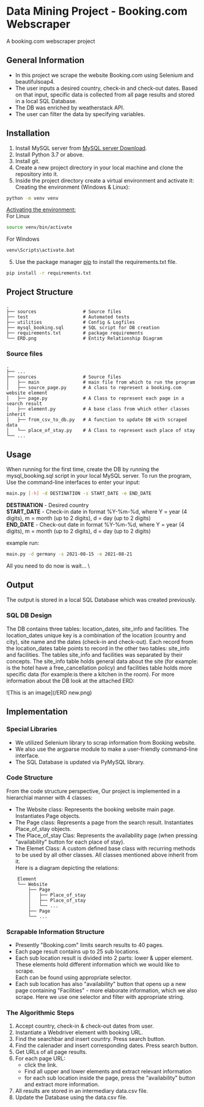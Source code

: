 Data Mining Project - Booking.com Webscraper
============================  
A booking.com webscraper project 
## General Information
- In this project we scrape the website Booking.com using Selenium and beautifulsoap4.
- The user inputs a desired country, check-in and check-out dates. Based on that input, specific data is collected from all page results and stored in a local SQL Database.
- The DB was enriched by weatherstack API.
- The user can filter the data by specifying variables.

## Installation
1. Install MySQL server from [MySQL server Download](https://dev.mysql.com/downloads/mysql/).
2. Install Python 3.7 or above.
3. Install git.
4. Create a new project directory in your local machine and clone the repository into it.
5. Inside the project directory create a virtual environment and activate it:    
  Creating the environment (Windows & Linux):
  ```bash
  python -m venv venv
  ```
  <ins> Activating the environment: </ins>  
  For Linux  
  ```bash
  source venv/bin/activate
  ```
  For Windows   
  ```bash
  venv\Scripts\activate.bat
  ```
5. Use the package manager [pip](https://pip.pypa.io/en/stable/) to install the requirements.txt file. 
```bash
pip install -r requirements.txt
```

## Project Structure
    .
    ├── sources                 # Source files
    ├── test                    # Automated tests 
    ├── utilities               # Config & Logfiles
    ├── mysql_booking.sql       # SQL script for DB creation
    ├── requirements.txt        # package requirements 
    └── ERD.png                 # Entity Relationship Diagram 
### Source files
    .
    ├── ...
    ├── sources                 # Source files
    │   ├── main                # main file from which to run the program 
    │   ├── source_page.py      # A class to represent a booking.com website element
    │   ├── page.py             # A Class to represent each page in a search result
    │   ├── element.py          # A base class from which other classes inherit
    │   ├── from_csv_to_db.py   # A function to update DB with scraped data
    │   └── place_of_stay.py    # A Class to represent each place of stay
    └── ...
## Usage
When running for the first time, create the DB by running the  mysql_booking.sql script in your local MySQL server.
To run the program, Use the command-line interfaces to enter your input:
```bash
main.py [-h] -d DESTINATION -s START_DATE -e END_DATE
```
**DESTINATION** - Desired country   
**START_DATE**  - Check-in date in format %Y-%m-%d, where Y = year (4 digits), m = month (up to 2 digits), d = day (up to 2 digits)  
**END_DATE**    - Check-out date in format %Y-%m-%d, where Y = year (4 digits), m = month (up to 2 digits), d = day (up to 2 digits)

example run:
```bash
main.py -d germany -s 2021-08-15 -e 2021-08-21
```
All you need to do now is wait... \

## Output
The output is stored in a local SQL Database which was created previously.

### SQL DB Design 
The DB contains three tables: location_dates, site_info and facilities. The location_dates unique key is a combination of the location (country and city), site name and the dates (check-in and check-out). Each record from the location_dates table points to record in the other two tables: site_info and facilities. The tables site_info and facilities was separated by their concepts. The site_info table holds general data about the site (for example: is the hotel have a free_cancellation policy) and facilities table holds more specific data (for example:is there a kitchen in the room). For more information about the DB look at the attached ERD:

![This is an image](/ERD new.png)
 

## Implementation
### Special Libraries
- We utilized Selenium library to scrap information from Booking website.
- We also use the argparse module to make a user-friendly command-line interface.
- The SQL Database is updated via PyMySQL library.

### Code Structure
From the code structure perspective, Our project is implemented in a hierarchial manner with 4 classes:
- The Website class: Represents the booking website main page. Instantiates Page objects.  
- The Page class: Represents a page from the search result.  Instantiates Place_of_stay objects.  
- The Place_of_stay Clas: Represents the availability page (when pressing "availability" button for each place of stay). 
- The Elemet Class: A custom defined base class with recurring methods to be used by all other classes. All classes mentioned above inherit from it.  
Here is a diagram depicting the relations:

```
    Element
    └── Website                 
        ├── Page                
        │   ├── Place_of_stay                
        │   ├── Place_of_stay      
        │   └── ...    
        ├── Page
        └── ...
```     
### Scrapable Information Structure
- Presently "Booking.com" limits search results to 40 pages. 
- Each page result contains up to 25 sub locations. 
- Each sub location result is divided into 2 parts: lower & upper element. These elements hold different information which we would like to scrape.  
  Each can be found using appropriate selector.
- Each sub location has also "availability" button that opens up a new page containing "Facilities" - more elaborate information, which we also scrape. Here we use one selector and filter with appropriate string.

### The Algorithmic Steps
1. Accept country, check-in & check-out dates from user.
2. Instantiate a Webdriver element with booking URL.
3. Find the searchbar and insert country. Press search button.
4. Find the calenader and insert corresponding dates. Press search button.
5. Get URLs of all page results.
6. For each page URL:
   - click the link. 
   - Find all upper and lower elements and extract relevant information
   - for each sub location inside the page, press the "availability" button and extract more information.
8. All results are stored in an intermediary data.csv file.
9. Update the Database using the data.csv file.
